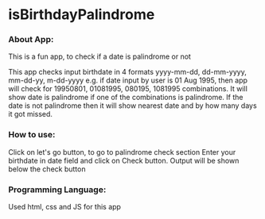 # isBirthdayPalindrome

### About App:
This is a fun app, to check if a date is palindrome or not

This app checks input birthdate in 4 formats yyyy-mm-dd, dd-mm-yyyy, mm-dd-yy, m-dd-yyyy e.g. if date input by user is 01 Aug 1995, then app will check for 19950801, 01081995, 080195, 1081995 combinations. It will show date is palindrome if one of the combinations is palindrome. If the date is not palindrome then it will show nearest date and by how many days it got missed.

### How to use:
Click on let's go button, to go to palindrome check section
Enter your birthdate in date field and click on Check button.
Output will be shown below the check button
### Programming Language:
Used html, css and JS for this app
 
